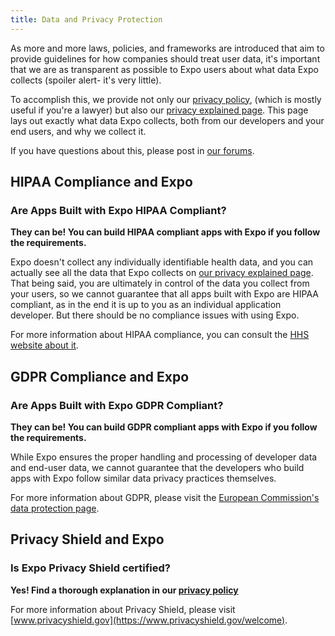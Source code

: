 ```yaml
---
title: Data and Privacy Protection
---
```


As more and more laws, policies, and frameworks are introduced that aim to provide guidelines for how companies should treat user data, it's important that we are as transparent as possible to Expo users about what data Expo collects (spoiler alert- it's very little).

To accomplish this, we provide not only our [privacy policy](https://expo.io/privacy), (which is mostly useful if you're a lawyer) but also our [privacy explained page](https://expo.io/privacy-explained). This page lays out exactly what data Expo collects, both from our developers and your end users, and why we collect it.

If you have questions about this, please post in [our forums](https://forums.expo.io/).

## HIPAA Compliance and Expo

### Are Apps Built with Expo HIPAA Compliant?

**They can be! You can build HIPAA compliant apps with Expo if you follow the requirements.**

Expo doesn't collect any individually identifiable health data, and you can actually see all the data that Expo collects on [our privacy explained page](https://expo.io/privacy-explained). That being said, you are ultimately in control of the data you collect from your users, so we cannot guarantee that all apps built with Expo are HIPAA compliant, as in the end it is up to you as an individual application developer. But there should be no compliance issues with using Expo.

For more information about HIPAA compliance, you can consult the [HHS website about it](https://www.hhs.gov/hipaa/for-professionals/index.html).

## GDPR Compliance and Expo

### Are Apps Built with Expo GDPR Compliant?

**They can be! You can build GDPR compliant apps with Expo if you follow the requirements.**

While Expo ensures the proper handling and processing of developer data and end-user data, we cannot guarantee that the developers who build apps with Expo follow similar data privacy practices themselves.

For more information about GDPR, please visit the [European Commission's data protection page](https://ec.europa.eu/info/law/law-topic/data-protection_en).

## Privacy Shield and Expo

### Is Expo Privacy Shield certified?

**Yes! Find a thorough explanation in our [privacy policy](https://expo.io/privacy)**

For more information about Privacy Shield, please visit [www.privacyshield.gov](https://www.privacyshield.gov/welcome).
